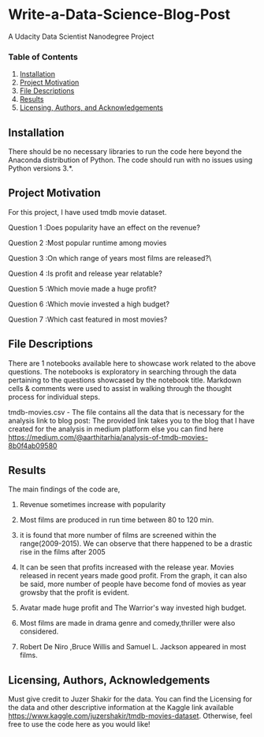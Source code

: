 # Write-a-Data-Science-Blog-Post
A Udacity Data Scientist Nanodegree Project

### Table of Contents

1. [Installation](#installation)
2. [Project Motivation](#motivation)
3. [File Descriptions](#files)
4. [Results](#results)
5. [Licensing, Authors, and Acknowledgements](#licensing)

## Installation <a name="installation"></a>

There should be no necessary libraries to run the code here beyond the Anaconda distribution of Python.  The code should run with no issues using Python versions 3.*.

## Project Motivation<a name="motivation"></a>

For this project, I have used tmdb movie dataset.


Question 1 :Does popularity have an effect on the revenue?

Question 2 :Most popular runtime among movies

Question 3 :On which range of years most films are released?\

Question 4 :Is profit and release year relatable?

Question 5 :Which movie made a huge profit?

Question 6 :Which movie invested a high budget?

Question 7 :Which cast featured in most movies?


## File Descriptions <a name="files"></a>

There are 1 notebooks available here to showcase work related to the above questions. The notebooks is exploratory in searching through the data pertaining to the questions showcased by the notebook title. Markdown cells & comments were used to assist in walking through the thought process for individual steps.

tmdb-movies.csv               - The file contains all the data that is necessary for the analysis
link to blog post: The provided link takes you to the blog that I have created for the analysis in medium platform else you can find here https://medium.com/@aarthitarhia/analysis-of-tmdb-movies-8b0f4ab09580


## Results<a name="results"></a>

The main findings of the code are,

1. Revenue sometimes increase with popularity

2. Most films are produced in run time between 80 to 120 min.

3. it is found that more number of films are screened within the range(2009-2015). We can observe that there happened to be a drastic rise in the films after 2005

4. It can be seen that profits increased with the release year. Movies released in recent years made good profit. From the graph, it can also be said, more number of people have become fond of movies as year growsby that the profit is evident.

5. Avatar made huge profit and The Warrior's way invested high budget.

6. Most films are made in drama genre and comedy,thriller were also considered.

7. Robert De Niro ,Bruce Willis and Samuel L. Jackson appeared in most films.

## Licensing, Authors, Acknowledgements<a name="licensing"></a>

Must give credit to Juzer Shakir for the data. You can find the Licensing for the data and other descriptive information at the Kaggle link available https://www.kaggle.com/juzershakir/tmdb-movies-dataset. Otherwise, feel free to use the code here as you would like! 
